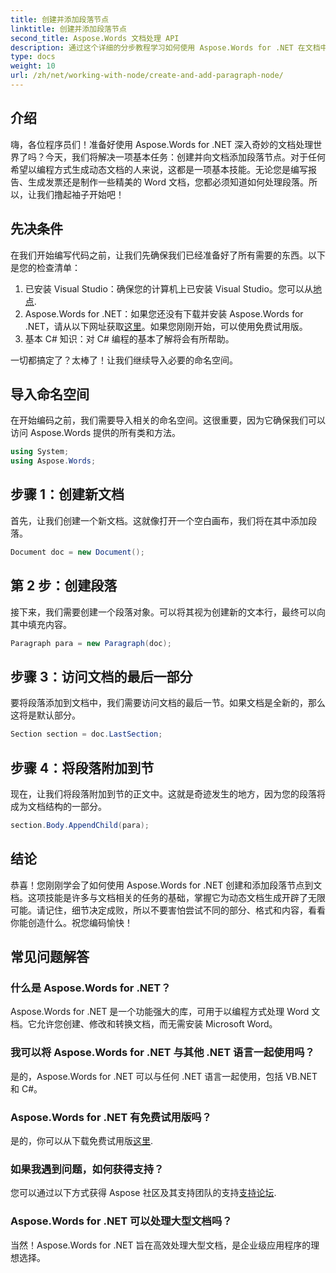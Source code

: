```yaml
---
title: 创建并添加段落节点
linktitle: 创建并添加段落节点
second_title: Aspose.Words 文档处理 API
description: 通过这个详细的分步教程学习如何使用 Aspose.Words for .NET 在文档中创建和添加段落节点。
type: docs
weight: 10
url: /zh/net/working-with-node/create-and-add-paragraph-node/
---
```

## 介绍

嗨，各位程序员们！准备好使用 Aspose.Words for .NET 深入奇妙的文档处理世界了吗？今天，我们将解决一项基本任务：创建并向文档添加段落节点。对于任何希望以编程方式生成动态文档的人来说，这都是一项基本技能。无论您是编写报告、生成发票还是制作一些精美的 Word 文档，您都必须知道如何处理段落。所以，让我们撸起袖子开始吧！

## 先决条件

在我们开始编写代码之前，让我们先确保我们已经准备好了所有需要的东西。以下是您的检查清单：

1. 已安装 Visual Studio：确保您的计算机上已安装 Visual Studio。您可以从[地点](https://visualstudio.microsoft.com/).
2. Aspose.Words for .NET：如果您还没有下载并安装 Aspose.Words for .NET，请从以下网址获取[这里](https://releases.aspose.com/words/net/)。如果您刚刚开始，可以使用免费试用版。
3. 基本 C# 知识：对 C# 编程的基本了解将会有所帮助。

一切都搞定了？太棒了！让我们继续导入必要的命名空间。

## 导入命名空间

在开始编码之前，我们需要导入相关的命名空间。这很重要，因为它确保我们可以访问 Aspose.Words 提供的所有类和方法。

```csharp
using System;
using Aspose.Words;
```

## 步骤 1：创建新文档

首先，让我们创建一个新文档。这就像打开一个空白画布，我们将在其中添加段落。

```csharp
Document doc = new Document();
```

## 第 2 步：创建段落

接下来，我们需要创建一个段落对象。可以将其视为创建新的文本行，最终可以向其中填充内容。

```csharp
Paragraph para = new Paragraph(doc);
```

## 步骤 3：访问文档的最后一部分

要将段落添加到文档中，我们需要访问文档的最后一节。如果文档是全新的，那么这将是默认部分。

```csharp
Section section = doc.LastSection;
```

## 步骤 4：将段落附加到节

现在，让我们将段落附加到节的正文中。这就是奇迹发生的地方，因为您的段落将成为文档结构的一部分。

```csharp
section.Body.AppendChild(para);
```

## 结论

恭喜！您刚刚学会了如何使用 Aspose.Words for .NET 创建和添加段落节点到文档。这项技能是许多与文档相关的任务的基础，掌握它为动态文档生成开辟了无限可能。请记住，细节决定成败，所以不要害怕尝试不同的部分、格式和内容，看看你能创造什么。祝您编码愉快！

## 常见问题解答

### 什么是 Aspose.Words for .NET？
Aspose.Words for .NET 是一个功能强大的库，可用于以编程方式处理 Word 文档。它允许您创建、修改和转换文档，而无需安装 Microsoft Word。

### 我可以将 Aspose.Words for .NET 与其他 .NET 语言一起使用吗？
是的，Aspose.Words for .NET 可以与任何 .NET 语言一起使用，包括 VB.NET 和 C#。

### Aspose.Words for .NET 有免费试用版吗？
是的，你可以从下载免费试用版[这里](https://releases.aspose.com/).

### 如果我遇到问题，如何获得支持？
您可以通过以下方式获得 Aspose 社区及其支持团队的支持[支持论坛](https://forum.aspose.com/c/words/8).

### Aspose.Words for .NET 可以处理大型文档吗？
当然！Aspose.Words for .NET 旨在高效处理大型文档，是企业级应用程序的理想选择。